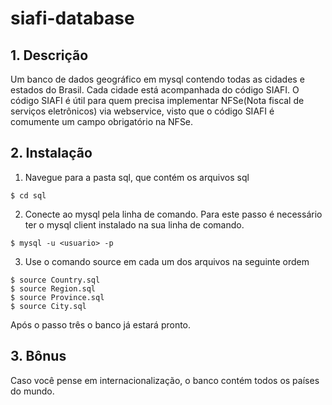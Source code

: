 # siafi-database
## 1. Descrição

Um banco de dados geográfico em mysql contendo todas as cidades e estados do Brasil. Cada cidade está acompanhada do código SIAFI.
O código SIAFI é útil para quem precisa implementar NFSe(Nota fiscal de serviços eletrônicos) via webservice, visto que o código SIAFI é comumente um campo obrigatório na NFSe.

## 2. Instalação
1. Navegue para a pasta sql, que contém os arquivos sql
```
$ cd sql
```
2. Conecte ao mysql pela linha de comando. Para este passo é necessário ter o mysql client instalado na sua linha de comando.
```
$ mysql -u <usuario> -p
```
3. Use o comando source em cada um dos arquivos na seguinte ordem
```
$ source Country.sql
$ source Region.sql
$ source Province.sql
$ source City.sql
```
Após o passo três o banco já estará pronto.

## 3. Bônus
Caso você pense em internacionalização, o banco contém todos os países do mundo.
